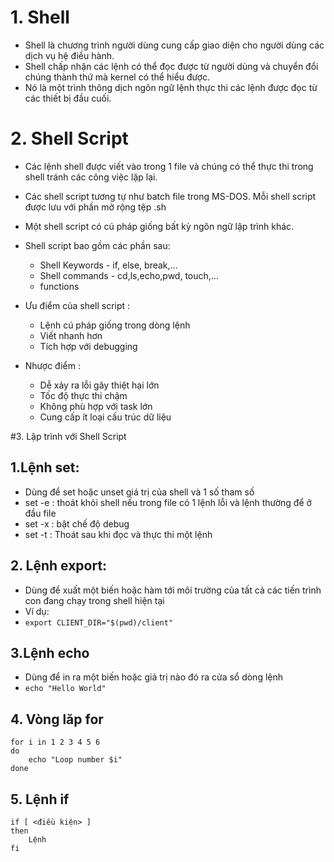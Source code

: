 # 1. Shell
- Shell là chương trình người dùng cung cấp giao diện cho người dùng các dịch vụ hệ điều hành.
- Shell chấp nhận các lệnh có thể đọc được từ người dùng và chuyển đổi chúng thành thứ mà kernel có thể hiểu được.
- Nó là một trình thông dịch ngôn ngữ lệnh thực thi các lệnh được đọc từ các thiết bị đầu cuối.
# 2. Shell Script
- Các lệnh shell được viết vào trong 1 file và chúng có thể thực thi trong shell tránh các công việc lặp lại.

- Các shell script tương tự như batch file trong MS-DOS. Mỗi shell script được lưu với phần mở rộng tệp .sh
- Một shell script có cú pháp giống bất kỳ ngôn ngữ lập trình khác.
- Shell script bao gồm các phần sau:
	- Shell Keywords - if, else, break,...
	- Shell commands - cd,ls,echo,pwd, touch,...
	- functions
- Ưu điểm của shell script :
	- Lệnh cú pháp giống trong dòng lệnh
	- Viết nhanh hơn
	- Tích hợp với debugging
- Nhược điểm :
	- Dễ xảy ra lỗi gây  thiệt hại lớn
	- Tốc độ thực thi chậm
	- Không phù hợp với task lớn
	- Cung cấp ít loại cấu trúc dữ liệu

#3. Lập trình với Shell Script
## 1.Lệnh set:
- Dùng để set hoặc unset giá trị của shell và 1 số tham số
- set -e : thoát khỏi shell nếu trong file có 1 lệnh lỗi và lệnh thường để ở đầu file
- set -x : bật chế độ debug
- set -t : Thoát sau khi đọc và thực thi một lệnh

## 2. Lệnh export:
- Dùng để xuất một biến hoặc hàm tới môi trường của tất cả các tiến trình con đang chạy trong shell hiện tại
- Ví dụ:
- ```export CLIENT_DIR="$(pwd)/client"```

## 3.Lệnh echo
- Dùng để in ra một biến hoặc giá trị nào đó ra cửa sổ dòng lệnh
- ```echo "Hello World"```
## 4. Vòng lăp for
```
for i in 1 2 3 4 5 6
do
	echo "Loop number $i"
done
```
## 5. Lệnh if
```
if [ <điều kiện> ]
then
	Lệnh
fi
```




